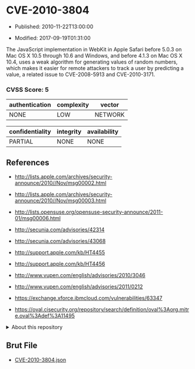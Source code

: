 # CVE-2010-3804

- Published: 2010-11-22T13:00:00

- Modified: 2017-09-19T01:31:00

The JavaScript implementation in WebKit in Apple Safari before 5.0.3 on Mac OS X 10.5 through 10.6 and Windows, and before 4.1.3 on Mac OS X 10.4, uses a weak algorithm for generating values of random numbers, which makes it easier for remote attackers to track a user by predicting a value, a related issue to CVE-2008-5913 and CVE-2010-3171.

### CVSS Score: **5**

| authentication | complexity | vector |
| --- | --- | --- |
| NONE | LOW | NETWORK |

| confidentiality | integrity | availability |
| --- | --- | --- |
| PARTIAL | NONE | NONE |

## References

* http://lists.apple.com/archives/security-announce/2010//Nov/msg00002.html

* http://lists.apple.com/archives/security-announce/2010//Nov/msg00003.html

* http://lists.opensuse.org/opensuse-security-announce/2011-01/msg00006.html

* http://secunia.com/advisories/42314

* http://secunia.com/advisories/43068

* http://support.apple.com/kb/HT4455

* http://support.apple.com/kb/HT4456

* http://www.vupen.com/english/advisories/2010/3046

* http://www.vupen.com/english/advisories/2011/0212

* https://exchange.xforce.ibmcloud.com/vulnerabilities/63347

* https://oval.cisecurity.org/repository/search/definition/oval%3Aorg.mitre.oval%3Adef%3A11495

<details>
<summary>About this repository</summary> 

  This repository is part of the project [Live Hack CVE](https://github.com/Live-Hack-CVE). Main website can be found [www.live-hack.org](https://www.live-hack.org) 
  
  Made by [Sn0wAlice](https://github.com/Sn0wAlice) for the people that care about security and need to have a feed of the latest CVEs. Hope you enjoy it, don't forget to star the repo and follow me on [Twitter](https://twitter.com/Sn0wAlice) and [Github](https://github.com/Sn0wAlice). And that is my [personnal website](https://www.alice-snow.me/)

  - [Home Page](https://github.com/Live-Hack-CVE)
  - [Framework](https://github.com/Live-Hack-CVE/cve-framework)
  - [CVE database](https://github.com/Live-Hack-CVE/full_database)
  - [Changelog](https://github.com/Live-Hack-CVE/Changelog)
</details>

## Brut File

* [CVE-2010-3804.json](https://raw.githubusercontent.com/Live-Hack-CVE/full_database/main/cves/2010/CVE-2010-3804.json)

